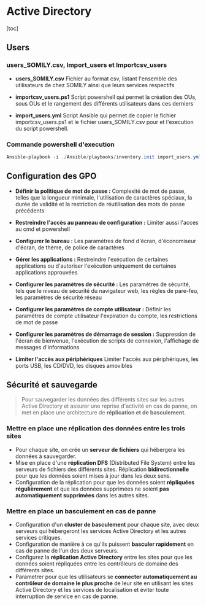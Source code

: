# Active Directory

[toc]

## Users

### users_SOMILY.csv, Import_users et Importcsv_users

- **users_SOMILY.csv**
Fichier au format csv, listant l'ensemble des utilisateurs de chez SOMILY ainsi que leurs services respectifs

- **importcsv_users.ps1**
Script powershell qui permet la création des OUs, sous OUs et le rangement des différents utilisateurs dans ces derniers

- **import_users.yml**
Script Ansible qui permet de copier le fichier importcsv_users.ps1 et le fichier users_SOMILY.csv pour et l'execution du script powershell.

### Commande powershell d'execution

```powershell
Ansible-playbook -i ./Ansible/playbooks/inventory.init import_users.yml
```

## Configuration des GPO

- **Définir la politique de mot de passe :**
Complexité de mot de passe, telles que la longueur minimale, l'utilisation de caractères spéciaux, la durée de validité et la restriction de réutilisation des mots de passe précédents

- **Restreindre l'accès au panneau de configuration :**
Limiter aussi l'acces au cmd et powershell
  
- **Configurer le bureau :**
Les paramètres de fond d'écran, d'économiseur d'écran, de thème, de police de caractères

- **Gérer les applications :**
Restreindre l'exécution de certaines applications ou d'autoriser l'exécution uniquement de certaines applications approuvées
- **Configurer les paramètres de sécurité :**
Les paramètres de sécurité, tels que le niveau de sécurité du navigateur web, les règles de pare-feu, les paramètres de sécurité réseau

- **Configurer les paramètres de compte utilisateur :**
Définir les paramètres de compte utilisateur l'expiration du compte, les restrictions de mot de passe

- **Configurer les paramètres de démarrage de session :**
Suppression de l'écran de bienvenue, l'exécution de scripts de connexion, l'affichage de messages d'informations

- **Limiter l'accès aux périphériques**
Limiter l'accès aux périphériques, les ports USB, les CD/DVD, les disques amovibles

## Sécurité et sauvegarde

>Pour sauvegarder les données des différents sites sur les autres Active Directory et assurer une reprise d'activité en cas de panne, on met en place une architecture de **réplication et de basculement**.

### Mettre en place une réplication des données entre les trois sites

- Pour chaque site, on crée un **serveur de fichiers** qui hébergera les données à sauvegarder.
- Mise en place d'une **réplication DFS** (Distributed File System) entre les serveurs de fichiers des différents sites. Réplication **bidirectionnelle** pour que les données soient mises à jour dans les deux sens.
- Configuration de la réplication pour que les données soient **répliquées régulièrement** et que les données supprimées ne soient **pas automatiquement supprimées** dans les autres sites.

### Mettre en place un basculement en cas de panne

- Configuration d'un **cluster de basculement** pour chaque site, avec deux serveurs qui hébergeront les services Active Directory et les autres services critiques.
- Configuration de manière à ce qu'ils puissent **basculer rapidement** en cas de panne de l'un des deux serveurs.
- Configurez la **réplication Active Directory** entre les sites pour que les données soient répliquées entre les contrôleurs de domaine des différents sites.
- Parametrer pour que les utilisateurs se **connecter automatiquement au contrôleur de domaine le plus proche** de leur site en utilisant les sites Active Directory et les services de localisation et éviter toute interruption de service en cas de panne.